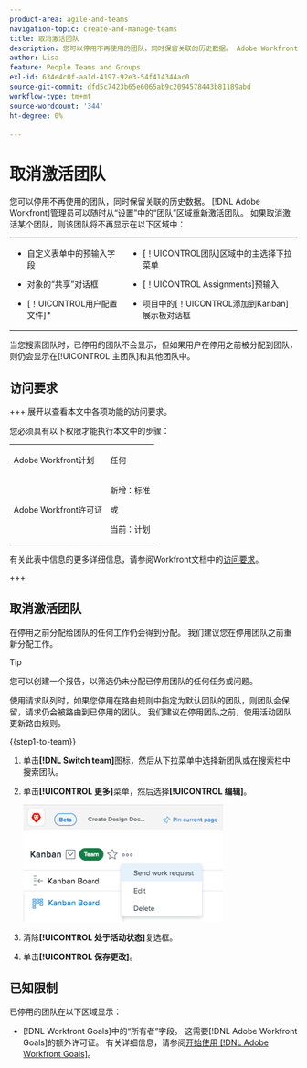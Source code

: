```yaml
---
product-area: agile-and-teams
navigation-topic: create-and-manage-teams
title: 取消激活团队
description: 您可以停用不再使用的团队，同时保留关联的历史数据。 Adobe Workfront管理员可以随时从“设置”的团队区域重新激活团队。
author: Lisa
feature: People Teams and Groups
exl-id: 634e4c0f-aa1d-4197-92e3-54f414344ac0
source-git-commit: dfd5c7423b65e6065ab9c2094578443b81189abd
workflow-type: tm+mt
source-wordcount: '344'
ht-degree: 0%

---
```


# 取消激活团队

您可以停用不再使用的团队，同时保留关联的历史数据。 [!DNL Adobe Workfront]管理员可以随时从“设置”中的“团队”区域重新激活团队。 如果取消激活某个团队，则该团队将不再显示在以下区域中：

<table style="table-layout:auto"> 
 <col> 
 <col> 
 <tbody> 
  <tr> 
   <td> 
    <ul> 
     <li> <p>自定义表单中的预输入字段</p> </li> 
    </ul> 
    <ul> 
     <li> <p>对象的“共享”对话框</p> </li> 
     <li> <p>[！UICONTROL用户配置文件]*</p> </li> 
    </ul> </td> 
   <td> 
    <ul> 
     <li> <p>[！UICONTROL团队]区域中的主选择下拉菜单</p> </li> 
     <li> <p>[！UICONTROL Assignments]预输入</p> </li> 
     <li> <p>项目中的[！UICONTROL添加到Kanban]展示板对话框</p> </li> 
    </ul> </td> 
  </tr> 
 </tbody> 
</table>

当您搜索团队时，已停用的团队不会显示，但如果用户在停用之前被分配到团队，则仍会显示在[!UICONTROL 主团队]和其他团队中。

## 访问要求

+++ 展开以查看本文中各项功能的访问要求。

您必须具有以下权限才能执行本文中的步骤：

<table style="table-layout:auto"> 
 <col> 
 <col> 
 <tbody> 
  <tr data-mc-conditions=""> 
   <td role="rowheader"> <p>Adobe Workfront计划</p> </td> 
   <td>任何</td> 
  </tr> 
  <tr> 
   <td role="rowheader">Adobe Workfront许可证</td> 
   <td>
   <p>新增：标准</p>
   <p>或</p>
   <p>当前：计划</p></td>
  </tr> 
 </tbody> 
</table>

有关此表中信息的更多详细信息，请参阅Workfront文档中的[访问要求](/help/quicksilver/administration-and-setup/add-users/access-levels-and-object-permissions/access-level-requirements-in-documentation.md)。

+++

## 取消激活团队

在停用之前分配给团队的任何工作仍会得到分配。 我们建议您在停用团队之前重新分配工作。

>[!TIP]
>
>您可以创建一个报告，以筛选仍未分配已停用团队的任何任务或问题。

使用请求队列时，如果您停用在路由规则中指定为默认团队的团队，则团队会保留，请求仍会被路由到已停用的团队。 我们建议在停用团队之前，使用活动团队更新路由规则。

{{step1-to-team}}

1. 单击&#x200B;**[!DNL Switch team]**&#x200B;图标，然后从下拉菜单中选择新团队或在搜索栏中搜索团队。
1. 单击&#x200B;**[!UICONTROL 更多]**&#x200B;菜单，然后选择&#x200B;**[!UICONTROL 编辑]**。

   ![](assets/edit-team-settings-350x205.png)

1. 清除&#x200B;**[!UICONTROL 处于活动状态]**&#x200B;复选框。
1. 单击&#x200B;**[!UICONTROL 保存更改]**。

## 已知限制

已停用的团队在以下区域显示：

* [!DNL Workfront Goals]中的“所有者”字段。 这需要[!DNL Adobe Workfront Goals]的额外许可证。 有关详细信息，请参阅[开始使用 [!DNL Adobe Workfront Goals]](../../workfront-goals/goal-management/getting-started-with-wf-goals.md)。
